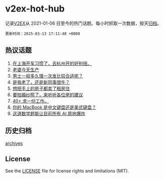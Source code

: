 # v2ex-hot-hub

 记录[V2EX](https://www.v2ex.com/)从 2021-01-06 日至今的热门话题。每小时抓取一次数据，按天[归档](archives)。

`更新时间：2025-03-13 17:11:48 +0800`

## 热议话题

1. [在上海开车习惯了，去杭州开的好别扭。](https://www.v2ex.com/t/1117999)
1. [老婆今天生产](https://www.v2ex.com/t/1118101)
1. [男士一般多久理一次发比较合适呢？](https://www.v2ex.com/t/1118023)
1. [是我老了，还是新同事很牛？](https://www.v2ex.com/t/1117969)
1. [想把手上的房子都卖了租房住](https://www.v2ex.com/t/1118024)
1. [要拍婚纱照了，来听听各位佬的建议](https://www.v2ex.com/t/1118043)
1. [40+ 求一份工作。](https://www.v2ex.com/t/1117923)
1. [你的 MacBook 是中文键盘还是美式键盘？](https://www.v2ex.com/t/1118002)
1. [这道数学题能让目前所有 AI 原地爆炸](https://www.v2ex.com/t/1118105)

## 历史归档

[archives](archives)

## License

See the [LICENSE](LICENSE) file for license rights and limitations (MIT).
